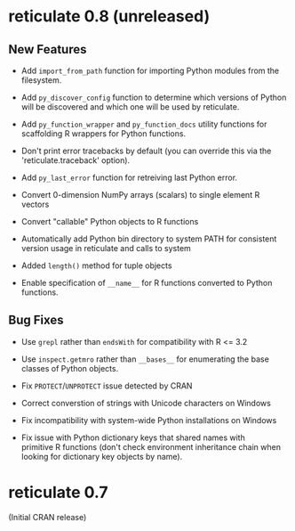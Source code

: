 
# reticulate 0.8 (unreleased)

## New Features

- Add `import_from_path` function for importing Python modules from 
  the filesystem.

- Add `py_discover_config` function to determine which versions of Python 
  will be discovered and which one will be used by reticulate.

- Add `py_function_wrapper` and `py_function_docs` utility functions for 
  scaffolding R wrappers for Python functions.
  
- Don't print error tracebacks by default (you can override this via the 
  'reticulate.traceback' option). 
  
- Add `py_last_error` function for retreiving last Python error.

- Convert 0-dimension NumPy arrays (scalars) to single element R vectors 

- Convert "callable" Python objects to R functions

- Automatically add Python bin directory to system PATH for consistent
  version usage in reticulate and calls to system
  
- Added `length()` method for tuple objects

- Enable specification of `__name__` for R functions converted to
  Python functions.

## Bug Fixes

- Use `grepl` rather than `endsWith` for compatibility with R <= 3.2

- Use `inspect.getmro` rather than `__bases__` for enumerating the base classes
  of Python objects.

- Fix `PROTECT`/`UNPROTECT` issue detected by CRAN 

- Correct converstion of strings with Unicode characters on Windows
  
- Fix incompatibility with system-wide Python installations on Windows

- Fix issue with Python dictionary keys that shared names with  
  primitive R functions (don't check environment inheritance chain
  when looking for dictionary key objects by name).
  
  
# reticulate 0.7

(Initial CRAN release)

